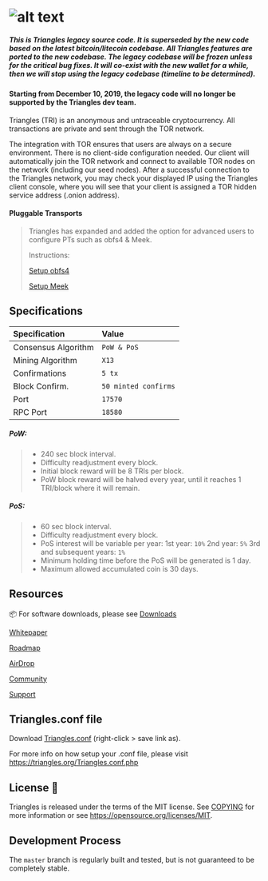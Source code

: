 ![alt text](https://image.ibb.co/mfR4R6/DO.png "Triangles")
=====================================

##### This is Triangles legacy source code. It is superseded by the new code based on the latest bitcoin/litecoin codebase. All Triangles features are ported to the new codebase. The legacy codebase will be frozen unless for the critical bug fixes. It will co-exist with the new wallet for a while, then we will stop using the legacy codebase (timeline to be determined).

#### Starting from December 10, 2019, the legacy code will no longer be supported by the Triangles dev team.

Triangles (TRI) is an anonymous and untraceable cryptocurrency. All transactions are private and sent through the TOR network.

The integration with TOR ensures that users are always on a secure environment. There is no client-side configuration needed. Our client will automatically join the TOR network and connect to available TOR nodes on the network (including our seed nodes). After a successful connection to the Triangles network, you may check your displayed IP using the Triangles client console, where you will see that your client is assigned a TOR hidden service address (.onion address).

#### Pluggable Transports

>Triangles has expanded and added the option for advanced users to configure PTs such as obfs4 & Meek. 
>
>Instructions:
>
>[Setup obfs4]( https://github.com/triangles/triangles/blob/master/doc/setup-obfs4.md)
>
>[Setup Meek]( https://github.com/triangles/triangles/blob/master/doc/setup-meek.md)


## Specifications

| Specification | Value |
|:-----------|:-----------|
| Consensus Algorithm | `PoW & PoS` |
| Mining Algorithm | `X13` |
| Confirmations | `5 tx` |
| Block Confirm. | `50 minted confirms` |
| Port | `17570` |
| RPC Port | `18580` |


##### PoW:

> - 240 sec block interval.
> - Difficulty readjustment every block.
> - Initial block reward will be 8 TRIs per block.
> - PoW block reward will be halved every year, until it reaches 1 TRI/block where it will remain.

##### PoS:

> - 60 sec block interval.
> - Difficulty readjustment every block.
> - PoS interest will be variable per year:
> 	1st year: `10%`
> 	2nd year: `5%`
> 	3rd and subsequent years: `1%`
> - Minimum holding time before the PoS will be generated is 1 day.
> - Maximum allowed accumulated coin is 30 days.


## Resources

:package: For software downloads, please see [Downloads](https://triangles.org/#downloads)

[Whitepaper](https://triangles.org/White-Paper.pdf) 

[Roadmap](https://triangles.org/#roadmap)

[AirDrop](https://triangles.org/airdrop.html)

[Community](https://triangles.org/community/)

[Support](https://triangles.help)


## Triangles.conf file

Download [Triangles.conf](https://triangles.org/Triangles.conf.php?action=download) (right-click > save link as).

For more info on how setup your .conf file, please visit https://triangles.org/Triangles.conf.php

License :bookmark_tabs:
-------

Triangles is released under the terms of the MIT license. See [COPYING](COPYING) for more
information or see https://opensource.org/licenses/MIT.



Development Process
-------------------

The `master` branch is regularly built and tested, but is not guaranteed to be completely stable. 


